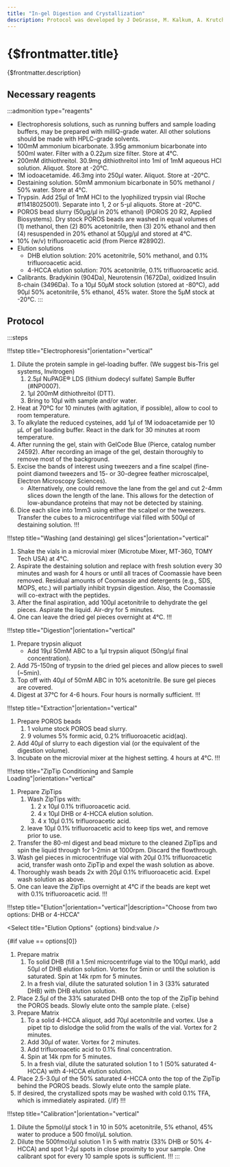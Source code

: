 ```yaml
---
title: "In-gel Digestion and Crystallization"
description: Protocol was developed by J DeGrasse, M. Kalkum, A. Krutchinsky, J.C. Padovan and W. Zhang
---
```


# {$frontmatter.title}

{$frontmatter.description}

## Necessary reagents

:::admonition type="reagents"

- Electrophoresis solutions, such as running buffers and sample loading buffers, may be prepared with milliQ-grade water. All other solutions should be made with HPLC-grade solvents.
- 100mM ammonium bicarbonate. 3.95g ammonium bicarbonate into 500ml water. Filter with a 0.22µm size filter. Store at 4°C.
- 200mM dithiothreitol. 30.9mg dithiothreitol into 1ml of 1mM aqueous HCl solution. Aliquot. Store at -20°C.
- 1M iodoacetamide. 46.3mg into 250µl water. Aliquot. Store at -20°C.
- Destaining solution. 50mM ammonium bicarbonate in 50% methanol / 50% water. Store at 4°C.
- Trypsin. Add 25µl of 1mM HCl to the lyophilized trypsin vial (Roche #11418025001). Separate into 1, 2 or 5-µl aliquots. Store at -20°C.
- POROS bead slurry (50µg/µl in 20% ethanol) (POROS 20 R2, Applied Biosystems). Dry stock POROS beads are washed in equal volumes of (1) methanol, then (2) 80% acetonitrile, then (3) 20% ethanol and then (4) resuspended in 20% ethanol at 50µg/µl and stored at 4°C.
- 10% (w/v) trifluoroacetic acid (from Pierce #28902).
- Elution solutions
  - DHB elution solution: 20% acetonitrile, 50% methanol, and 0.1% trifluoroacetic acid.
  - 4-HCCA elution solution: 70% acetonitrile, 0.1% trifluoroacetic acid.
- Calibrants. Bradykinin (904Da), Neurotensin (1672Da), oxidized Insulin ß-chain (3496Da). To a 10µl 50µM stock solution (stored at -80°C), add 90µl 50% acetonitrile, 5% ethanol, 45% water. Store the 5µM stock at -20°C.
  :::

## Protocol

:::steps

!!!step title="Electrophoresis"|orientation="vertical"
 1. Dilute the protein sample in gel-loading buffer. (We suggest bis-Tris gel systems, Invitrogen)
    1. 2.5µl NuPAGE® LDS (lithium dodecyl sulfate) Sample Buffer (#NP0007).
    2. 1µl 200mM dithiothreitol (DTT).
    3. Bring to 10µl with sample and/or water.
 2. Heat at 70ºC for 10 minutes (with agitation, if possible), allow to cool to room temperature.
 3. To alkylate the reduced cysteines, add 1µl of 1M iodoacetamide per 10 µL of gel loading buffer. React in the dark for 30 minutes at room temperature.
 4. After running the gel, stain with GelCode Blue (Pierce, catalog number 24592). After recording an image of the gel, destain thoroughly to remove most of the background.
 5. Excise the bands of interest using tweezers and a fine scalpel (fine-point diamond tweezers and 15- or 30-degree feather microscalpel, Electron Microscopy Sciences).
    - Alternatively, one could remove the lane from the gel and cut 2-4mm slices down the length of the lane. This allows for the detection of low-abundance proteins that may not be detected by staining.
 6. Dice each slice into 1mm3 using either the scalpel or the tweezers. Transfer the cubes to a microcentrifuge vial filled with 500µl of destaining solution.
!!!

!!!step title="Washing (and destaining) gel slices"|orientation="vertical"
1. Shake the vials in a microvial mixer (Microtube Mixer, MT-360, TOMY Tech USA) at 4°C.
2. Aspirate the destaining solution and replace with fresh solution every 30 minutes and wash for 4 hours or until all traces of Coomassie have been removed. Residual amounts of Coomassie and detergents (e.g., SDS, MOPS, etc.) will partially inhibit trypsin digestion. Also, the Coomassie will co-extract with the peptides.
3. After the final aspiration, add 100µl acetonitrile to dehydrate the gel pieces. Aspirate the liquid. Air-dry for 5 minutes.
4. One can leave the dried gel pieces overnight at 4°C.
!!!

!!!step title="Digestion"|orientation="vertical"
1. Prepare trypsin aliquot
   - Add 19µl 50mM ABC to a 1µl trypsin aliquot (50ng/µl final concentration).
2. Add 75-150ng of trypsin to the dried gel pieces and allow pieces to swell (~5min).
3. Top off with 40µl of 50mM ABC in 10% acetonitrile. Be sure gel pieces are covered.
4. Digest at 37°C for 4-6 hours. Four hours is normally sufficient.
!!!

!!!step title="Extraction"|orientation="vertical"
1. Prepare POROS beads
   1. 1 volume stock POROS bead slurry.
   2. 9 volumes 5% formic acid, 0.2% trifluoroacetic acid(aq).
2. Add 40µl of slurry to each digestion vial (or the equivalent of the digestion volume).
3. Incubate on the microvial mixer at the highest setting. 4 hours at 4°C.
!!!

!!!step title="ZipTip Conditioning and Sample Loading"|orientation="vertical"
1. Prepare ZipTips
   1. Wash ZipTips with:
      1. 2 x 10µl 0.1% trifluoroacetic acid.
      2. 4 x 10µl DHB or 4-HCCA elution solution.
      3. 4 x 10µl 0.1% trifluoroacetic acid.
   2. leave 10µl 0.1% trifluoroacetic acid to keep tips wet, and remove prior to use.
2. Transfer the 80-ml digest and bead mixture to the cleaned ZipTips and spin the liquid through for 1-2min at 1000rpm. Discard the flowthrough.
3. Wash gel pieces in microcentrifuge vial with 20µl 0.1% trifluoroacetic acid, transfer wash onto ZipTip and expel the wash solution as above.
4. Thoroughly wash beads 2x with 20µl 0.1% trifluoroacetic acid. Expel wash solution as above.
5. One can leave the ZipTips overnight at 4°C if the beads are kept wet with 0.1% trifluoroacetic acid.
!!!

!!!step title="Elution"|orientation="vertical"|description="Choose from two options: DHB or 4-HCCA"

<script>
  import { Select } from '@svelteness/kit-docs';

  let options = ['Option A: 2,5 dihydroxybenzoic acid (DHB)', 'Option B: a-Cyano-4-hydroxycinnamic acid (4-HCCA)'];
  let value = options[0];
</script>

<Select title="Elution Options" {options} bind:value />

{#if value == options[0]}
1. Prepare matrix
   1. To solid DHB (fill a 1.5ml microcentrifuge vial to the 100µl mark), add 50µl of DHB elution solution. Vortex for 5min or until the solution is saturated. Spin at 14k rpm for 5 minutes.
   2. In a fresh vial, dilute the saturated solution 1 in 3 (33% saturated DHB) with DHB elution solution.
2. Place 2.5µl of the 33% saturated DHB onto the top of the ZipTip behind the POROS beads. Slowly elute onto the sample plate.
{:else}
1. Prepare Matrix
   1. To a solid 4-HCCA aliquot, add 70µl acetonitrile and vortex. Use a pipet tip to dislodge the solid from the walls of the vial. Vortex for 2 minutes.
   2. Add 30µl of water. Vortex for 2 minutes.
   3. Add trifluoroacetic acid to 0.1% final concentration.
   4. Spin at 14k rpm for 5 minutes.
   5. In a fresh vial, dilute the saturated solution 1 to 1 (50% saturated 4-HCCA) with 4-HCCA elution solution.
2. Place 2.5-3.0µl of the 50% saturated 4-HCCA onto the top of the ZipTip behind the POROS beads. Slowly elute onto the sample plate.
3. If desired, the crystallized spots may be washed with cold 0.1% TFA, which is immediately aspirated.
{/if}
!!!

!!!step title="Calibration"|orientation="vertical"
1. Dilute the 5pmol/µl stock 1 in 10 in 50% acetonitrile, 5% ethanol, 45% water to produce a 500 fmol/µL solution.
2. Dilute the 500fmol/µl solution 1 in 5 with matrix (33% DHB or 50% 4-HCCA) and spot 1-2µl spots in close proximity to your sample. One calibrant spot for every 10 sample spots is sufficient.
!!!
:::
